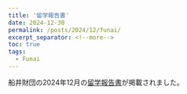 ```yaml
---
title: '留学報告書'
date: 2024-12-30
permalink: /posts/2024/12/funai/
excerpt_separator: <!--more-->
toc: true
tags:
  - Funai
---
```

船井財団の2024年12月の[留学報告書](https://admin.funaifoundation.jp/upload/funai/user/vzftjsri3o1l.pdf)が掲載されました。
<!--more-->
